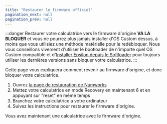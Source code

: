 ```yaml
---
title: "Restaurer le firmware officiel"
pagination_next: null
pagination_prev: null
---
```


:::danger
Restaurer votre calculatrice vers le firmware d'origine **VA LA BLOQUER** et vous ne pourrez plus jamais installer d'OS Custom dessus, à moins que vous utilisiez une méthode matérielle pour le redébloquer. Nous vous conseillons vivement d'utiliser le bootloader de n'importe quel OS Custom compatible et d'[Installer Epsilon depuis le Softloader](/docs/cfw/install-epsilon-from-softloader) pour toujours utiliser les dernières versions sans bloquer votre calculatrice.
:::

Cette page vous expliquera comment revenir au firmware d'origine, et donc bloquer votre calculatrice.

1. Ouvrez [la page de restauration de Numworks](https://numworks.com/rescue)
2. Mettez votre calculatrice en mode Recovery en maintenant 6 et en appuyant sur "reset" en même temps
3. Branchez votre calculatrice a votre ordinateur
4. Suivez les instructions pour restaurer le firmware d'origine.

Vous avez maintenant une calculatrice avec le firmware d'origine.
